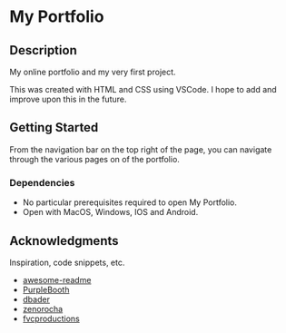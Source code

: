 # My Portfolio


## Description

My online portfolio and my very first project.

This was created with HTML and CSS using VSCode. I hope to add and improve upon this in the future.

## Getting Started

From the navigation bar on the top right of the page, you can navigate through the various pages on of the portfolio.

### Dependencies

* No particular prerequisites required to open My Portfolio.
* Open with MacOS, Windows, IOS and Android.


## Acknowledgments



Inspiration, code snippets, etc.
* [awesome-readme](https://github.com/matiassingers/awesome-readme)
* [PurpleBooth](https://gist.github.com/PurpleBooth/109311bb0361f32d87a2)
* [dbader](https://github.com/dbader/readme-template)
* [zenorocha](https://gist.github.com/zenorocha/4526327)
* [fvcproductions](https://gist.github.com/fvcproductions/1bfc2d4aecb01a834b46)